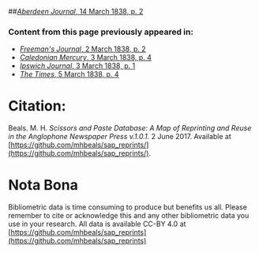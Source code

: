 ##[*Aberdeen Journal*, 14 March 1838, p. 2](https://mhbeals.github.io/sap_html/Aberdeen-Journal/Aberdeen-Journal-14-March-1838-p-2)

### Content from this page previously appeared in:
+ [*Freeman's Journal*, 2 March 1838, p. 2](https://mhbeals.github.io/sap_html/Freeman's-Journal/Freeman's-Journal-2-March-1838-p-2)
+ [*Caledonian Mercury*, 3 March 1838, p. 4](https://mhbeals.github.io/sap_html/Caledonian-Mercury/Caledonian-Mercury-3-March-1838-p-4)
+ [*Ipswich Journal*, 3 March 1838, p. 1](https://mhbeals.github.io/sap_html/Ipswich-Journal/Ipswich-Journal-3-March-1838-p-1)
+ [*The Times*, 5 March 1838, p. 4](https://mhbeals.github.io/sap_html/The-Times/The-Times-5-March-1838-p-4)
                    
# Citation: 

Beals. M. H. *Scissors and Paste Database: A Map of Reprinting and Reuse in the Anglophone Newspaper Press v.1.0.1.* 2 June 2017. Available at [https://github.com/mhbeals/sap_reprints/](https://github.com/mhbeals/sap_reprints/). 
                    
# Nota Bona

Bibliometric data is time consuming to produce but benefits us all. Please remember to cite or acknowledge this and any other bibliometric data you use in your research. All data is available CC-BY 4.0 at [https://github.com/mhbeals/sap_reprints](https://github.com/mhbeals/sap_reprints)